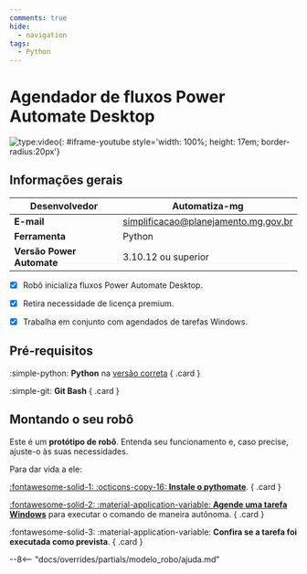 ```yaml
---
comments: true
hide:
  - navigation
tags:
  - Python
---
```


# Agendador de fluxos Power Automate Desktop

![type:video](){: #iframe-youtube style='width: 100%; height: 17em; border-radius:20px'}

## Informações gerais

| **Desenvolvedor**| Automatiza-mg  |
| ----------- | ------------------------------------ |
| **E-mail**       | simplificacao@planejamento.mg.gov.br|
| **Ferramenta**    | Python |
| **Versão Power Automate**    | 3.10.12 ou superior |

- [x] Robô inicializa fluxos Power Automate Desktop.
- [x] Retira necessidade de licença premium.
- [x] Trabalha em conjunto com agendados de tarefas Windows.


## Pré-requisitos

<div class="grid" markdown>

:simple-python: __Python__ na [versão correta](#informacoes-gerais)
{ .card }

:simple-git: __Git Bash__
{ .card }

</div>

## Montando o seu robô

Este é um **protótipo de robô**.
Entenda seu funcionamento e, caso precise, ajuste-o às suas necessidades.

Para dar vida a ele:

<div class="grid" markdown>

[:fontawesome-solid-1: :octicons-copy-16: __Instale o pythomate__](../../blog/criando-agendamentos-power-automate/#instalacao-do-pacote-pythomate).
{ .card }

[:fontawesome-solid-2: :material-application-variable: __Agende uma tarefa Windows__](../../blog/criando-agendamentos-power-automate/#agendamento-de-tarefas-no-windows) para executar o comando de maneira autônoma.
{ .card }

:fontawesome-solid-3: :material-application-variable: __Confira se a tarefa foi executada como prevista__.
{ .card }

</div>

--8<-- "docs/overrides/partials/modelo_robo/ajuda.md"
